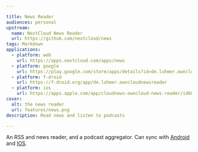 ```yaml
---

title: News Reader
audiences: personal
upstream: 
  name: NextCloud News Reader
  url: https://github.com/nextcloud/news
tags: Markdown
applications:
  - platform: web
    url: https://apps.nextcloud.com/apps/news
  - platform: google
    url: https://play.google.com/store/apps/details?id=de.luhmer.owncloudnewsreader
  - platform: f-droid
    url: https://f-droid.org/app/de.luhmer.owncloudnewsreader
  - platform: ios
    url: https://apps.apple.com/app/cloudnews-owncloud-news-reader/id683859706
cover: 
  alt: the news reader
  url: features/news.png
description: Read news and listen to podcasts

---
```


An RSS and news reader, and a podcast aggregator. Can sync with [Android]() and [IOS]().

